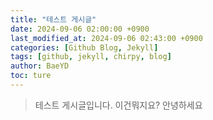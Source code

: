 ```yaml
---
title: "테스트 게시글"
date: 2024-09-06 02:00:00 +0900
last_modified_at: 2024-09-06 02:43:00 +0900
categories: [Github Blog, Jekyll]
tags: [github, jekyll, chirpy, blog]
author: BaeYD
toc: ture
---
```


> 테스트 게시글입니다.
> 이건뭐지요?
> 안녕하세요
